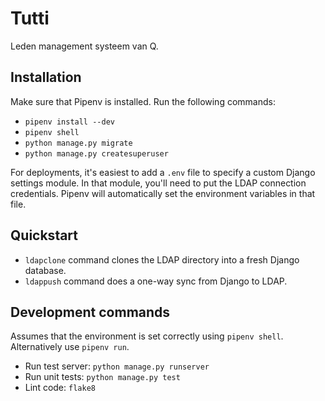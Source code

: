 # Tutti

Leden management systeem van Q.

## Installation

Make sure that Pipenv is installed. Run the following commands:

* `pipenv install --dev`
* `pipenv shell`
* `python manage.py migrate`
* `python manage.py createsuperuser`

For deployments, it's easiest to add a `.env` file to specify a custom Django
settings module. In that module, you'll need to put the LDAP connection
credentials. Pipenv will automatically set the environment variables in that
file.

## Quickstart

* `ldapclone` command clones the LDAP directory into a fresh Django database.
* `ldappush` command does a one-way sync from Django to LDAP.

## Development commands

Assumes that the environment is set correctly using `pipenv shell`.
Alternatively use `pipenv run`.

* Run test server: `python manage.py runserver`
* Run unit tests: `python manage.py test`
* Lint code: `flake8`
